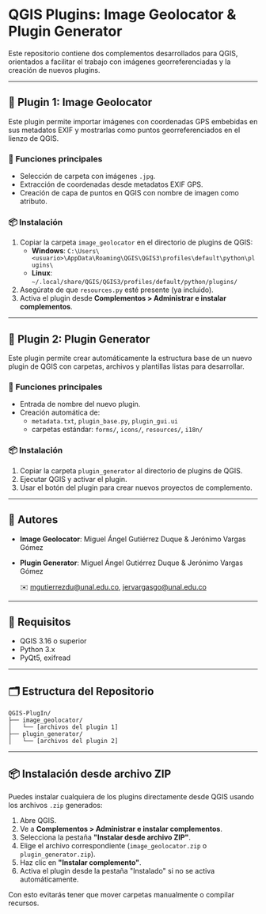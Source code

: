 # QGIS Plugins: Image Geolocator & Plugin Generator

Este repositorio contiene dos complementos desarrollados para QGIS, orientados a facilitar el trabajo con imágenes georreferenciadas y la creación de nuevos plugins.

---

## 🧩 Plugin 1: Image Geolocator

Este plugin permite importar imágenes con coordenadas GPS embebidas en sus metadatos EXIF y mostrarlas como puntos georreferenciados en el lienzo de QGIS.

### 🔧 Funciones principales
- Selección de carpeta con imágenes `.jpg`.
- Extracción de coordenadas desde metadatos EXIF GPS.
- Creación de capa de puntos en QGIS con nombre de imagen como atributo.

### 📦 Instalación
1. Copiar la carpeta `image_geolocator` en el directorio de plugins de QGIS:
   - **Windows**: `C:\Users\<usuario>\AppData\Roaming\QGIS\QGIS3\profiles\default\python\plugins\`
   - **Linux**: `~/.local/share/QGIS/QGIS3/profiles/default/python/plugins/`
2. Asegúrate de que `resources.py` esté presente (ya incluido).
3. Activa el plugin desde **Complementos > Administrar e instalar complementos**.

---

## 🧩 Plugin 2: Plugin Generator

Este plugin permite crear automáticamente la estructura base de un nuevo plugin de QGIS con carpetas, archivos y plantillas listas para desarrollar.

### 🔧 Funciones principales
- Entrada de nombre del nuevo plugin.
- Creación automática de:
  - `metadata.txt`, `plugin_base.py`, `plugin_gui.ui`
  - carpetas estándar: `forms/`, `icons/`, `resources/`, `i18n/`

### 📦 Instalación
1. Copiar la carpeta `plugin_generator` al directorio de plugins de QGIS.
2. Ejecutar QGIS y activar el plugin.
3. Usar el botón del plugin para crear nuevos proyectos de complemento.

---

## 👥 Autores

- **Image Geolocator**: Miguel Ángel Gutiérrez Duque & Jerónimo Vargas Gómez  
- **Plugin Generator**: Miguel Ángel Gutiérrez Duque & Jerónimo Vargas Gómez
  
  ✉️ mgutierrezdu@unal.edu.co, jervargasgo@unal.edu.co

---

## 📌 Requisitos

- QGIS 3.16 o superior
- Python 3.x
- PyQt5, exifread

---

## 🗂 Estructura del Repositorio

```
QGIS-PlugIn/
├── image_geolocator/
│   └── [archivos del plugin 1]
├── plugin_generator/
│   └── [archivos del plugin 2]
```



---

## 📦 Instalación desde archivo ZIP

Puedes instalar cualquiera de los plugins directamente desde QGIS usando los archivos `.zip` generados:

1. Abre QGIS.
2. Ve a **Complementos > Administrar e instalar complementos**.
3. Selecciona la pestaña **"Instalar desde archivo ZIP"**.
4. Elige el archivo correspondiente (`image_geolocator.zip` o `plugin_generator.zip`).
5. Haz clic en **"Instalar complemento"**.
6. Activa el plugin desde la pestaña "Instalado" si no se activa automáticamente.

Con esto evitarás tener que mover carpetas manualmente o compilar recursos.

